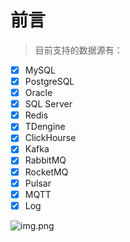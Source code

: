 # 前言
> 目前支持的数据源有：

- [x] MySQL
- [x] PostgreSQL
- [x] Oracle
- [x] SQL Server
- [x] Redis
- [x] TDengine
- [x] ClickHourse
- [x] Kafka
- [x] RabbitMQ
- [x] RocketMQ
- [x] Pulsar
- [x] MQTT
- [x] Log

![img.png](@site/static/images/vs/datasimg.png)